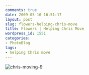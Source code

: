 ```yaml
---
comments: true
date: 2009-05-16 16:51:17
layout: post
slug: flowers-helping-chris-move
title: Flowers | Helping Chris Move
wordpress_id: 1551
categories:
- PhotoBlog
tags:
- helping Chris move
---
```


![chris-moving-9](http://ryanfitzer.com/main/wp-content/uploads/2009/05/chris-moving-9.jpg)
